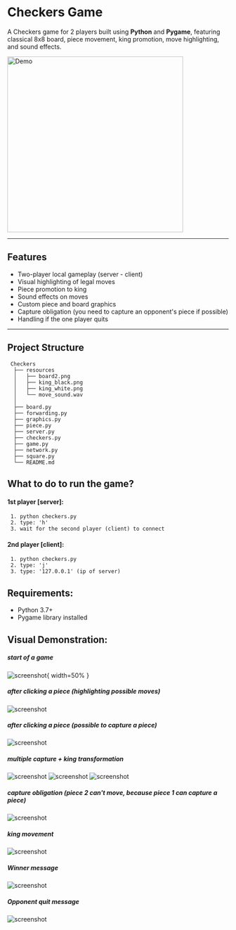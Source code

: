 # Checkers Game

A Checkers game for 2 players built using **Python** and **Pygame**, 
featuring classical 8x8 board, piece movement, king promotion, move highlighting, and sound effects.


<img src="resources/board2.png" alt="Demo" width="400"/>

---

## Features

- Two-player local gameplay (server - client)
- Visual highlighting of legal moves
- Piece promotion to king
- Sound effects on moves
- Custom piece and board graphics
- Capture obligation (you need to capture an opponent's piece if possible)
- Handling if the one player quits

---

## Project Structure
```
 Checkers
  ├── resources
  │   ├── board2.png
  │   ├── king_black.png
  │   ├── king_white.png
  │   └── move_sound.wav
  │   
  ├── board.py
  ├── forwarding.py
  ├── graphics.py
  ├── piece.py
  ├── server.py
  ├── checkers.py
  ├── game.py
  ├── network.py
  ├── square.py
  └── README.md
```

## What to do to run the game?
#### 1st player [server]:
     1. python checkers.py
     2. type: 'h'
     3. wait for the second player (client) to connect

#### 2nd player [client]:
     1. python checkers.py
     2. type: 'j'
     3. type: '127.0.0.1' (ip of server)

## Requirements:
- Python 3.7+
- Pygame library installed

## Visual Demonstration:
##### start of a game
![screenshot](screenshots/start_a_game.png){ width=50% }

##### after clicking a piece (highlighting possible moves)
![screenshot](screenshots/possible_moves.png)

##### after clicking a piece (possible to capture a piece)
![screenshot](screenshots/capture_piece.png)

##### multiple capture + king transformation
![screenshot](screenshots/multiple_capture_1.png)
![screenshot](screenshots/multiple_capture_2.png)
![screenshot](screenshots/multiple_capture_3_king.png)

##### capture obligation (piece 2 can't move, because piece 1 can capture a piece)
![screenshot](screenshots/capture_obligation.png)

##### king movement
![screenshot](screenshots/king_capture.png)

##### Winner message
![screenshot](screenshots/winner_message.png)

##### Opponent quit message
![screenshot](screenshots/opponent_quit_message.png)


